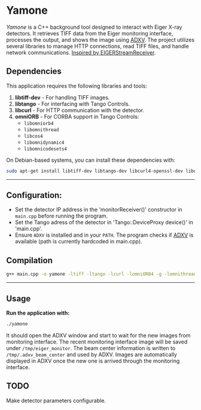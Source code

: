 # Yamone

_Yamone_ is a C++ background tool designed to interact with Eiger X-ray detectors. It retrieves TIFF data from the Eiger monitoring interface, processes the output, and shows the image using [ADXV](https://www.scripps.edu/tainer/arvai/adxv.html). The project utilizes several libraries to manage HTTP connections, read TIFF files, and handle network communications. [Inspired by EIGERStreamReceiver](https://github.com/SaschaAndresGrimm/EIGERStreamReceiver).

## Dependencies

This application requires the following libraries and tools:

1. **libtiff-dev** - For handling TIFF images.
2. **libtango** - For interfacing with Tango Controls.
3. **libcurl** - For HTTP communication with the detector.
4. **omniORB** - For CORBA support in Tango Controls:
   - `libomniorb4`
   - `libomnithread`
   - `libcos4`
   - `libomnidynamic4`
   - `libomnicodesets4`

On Debian-based systems, you can install these dependencies with:

```bash
sudo apt-get install libtiff-dev libtango-dev libcurl4-openssl-dev libomniorb4-dev libomnithread-dev libcos4-dev libomnidynamic4-dev libomnicodesets4-dev
```
---
## Configuration:
   
   - Set the detector IP address in the 'monitorReceiver()' constructor in `main.cpp` before running the program.
   - Set the Tango adress of the detector in 'Tango::DeviceProxy device()' in 'main.cpp'.
   - Ensure `ADXV` is installed and in your `PATH`. The program checks if [ADXV](https://www.scripps.edu/tainer/arvai/adxv.html) is available (path is currently hardcoded in main.cpp).

## Compilation

```bash
g++ main.cpp -o yamone -ltiff -ltango -lcurl -lomniORB4 -g -lomnithread -lCOS4 -lomniDynamic4 -lomniCodeSets4 -I/usr/include/tango
```
---

## Usage 

**Run the application with:**
   ```bash
   ./yamone
   ```
   It should open the ADXV window and start to wait for the new images from monitoring interface. The recent monitoring interface image will be saved under `/tmp/eiger_monitor`. The beam center information is written to `/tmp/.adxv_beam_center` and used by ADXV. Images are automatically displayed in ADXV once the new one is arrived through the monitoring interface.

## TODO

Make detector parameters configurable.
